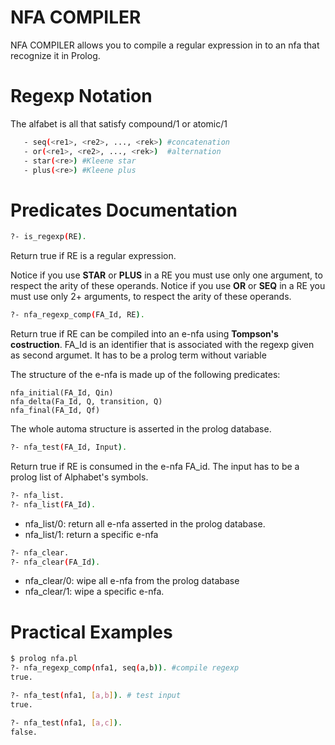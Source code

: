 # NFA COMPILER

NFA COMPILER allows you to compile a regular expression in to an nfa that recognize it in Prolog.

# Regexp Notation
The alfabet is all that satisfy compound/1 or atomic/1

 ```sh   
    - seq(<re1>, <re2>, ..., <rek>) #concatenation
    - or(<re1>, <re2>, ..., <rek>)  #alternation
    - star(<re>) #Kleene star
    - plus(<re>) #Kleene plus
```

# Predicates Documentation

```sh
?- is_regexp(RE).
```
Return true if RE is a regular expression. 

Notice if you use **STAR** or **PLUS** in a RE you must use only one argument, to respect the arity of these operands.
Notice if you use **OR** or **SEQ** in a RE you must use only 2+ arguments, to respect the arity of these operands.


```sh
?- nfa_regexp_comp(FA_Id, RE).
```
Return true if RE can be compiled into an e-nfa using **Tompson's costruction**. 
FA_Id is an identifier that is associated with the regexp given as second argumet. 
It has to be a prolog term without variable

The structure of the e-nfa is made up of the following predicates:
```
nfa_initial(FA_Id, Qin)
nfa_delta(Fa_Id, Q, transition, Q)
nfa_final(FA_Id, Qf)
```
The whole automa structure is asserted in the prolog database.


```sh
?- nfa_test(FA_Id, Input).
```
Return true if RE is consumed in the e-nfa FA_id. 
The input has to be a prolog list of Alphabet's symbols. 

```sh
?- nfa_list. 
?- nfa_list(FA_Id).
```
- nfa_list/0: return all e-nfa asserted in the prolog database.
- nfa_list/1: return a specific e-nfa 

```sh
?- nfa_clear. 
?- nfa_clear(FA_Id).
```
- nfa_clear/0:  wipe all e-nfa from the prolog database
- nfa_clear/1:  wipe a specific e-nfa.


# Practical Examples
```sh
$ prolog nfa.pl
?- nfa_regexp_comp(nfa1, seq(a,b)). #compile regexp
true.

?- nfa_test(nfa1, [a,b]). # test input
true.

?- nfa_test(nfa1, [a,c]).
false.

```
